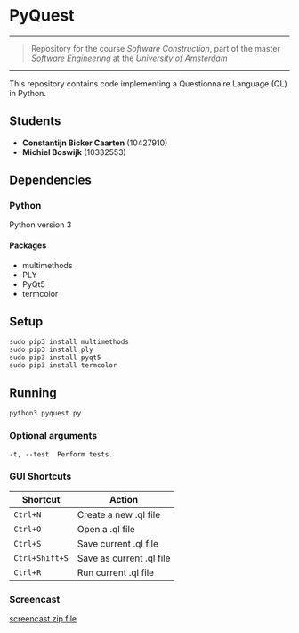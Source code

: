 # PyQuest  
---
> Repository for the course *Software Construction*, part of the master *Software Engineering* at the *University of Amsterdam*
---

This repository contains code implementing a Questionnaire Language (QL) in Python.

## Students
- **Constantijn Bicker Caarten** (10427910) 
- **Michiel Boswijk** (10332553)

## Dependencies
### Python
Python version 3

#### Packages
- multimethods
- PLY
- PyQt5
- termcolor
## Setup
```
sudo pip3 install multimethods
sudo pip3 install ply
sudo pip3 install pyqt5
sudo pip3 install termcolor
```


## Running
```
python3 pyquest.py
```

### Optional arguments
```
-t, --test	Perform tests.
```

### GUI Shortcuts

| Shortcut | Action |
| ------ | ------ |
| `Ctrl+N`| Create a new .ql file |
| `Ctrl+O`| Open a .ql file |
| `Ctrl+S`| Save current .ql file |
| `Ctrl+Shift+S`| Save as current .ql file |   
| `Ctrl+R` | Run current .ql file |

### Screencast

[screencast zip file](https://www.dropbox.com/s/uv62m47utid751z/screencast.zip?dl=0)